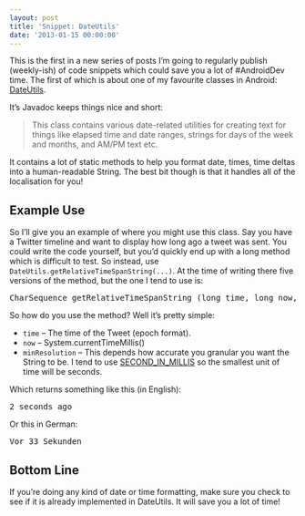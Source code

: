 ```yaml
---
layout: post
title: 'Snippet: DateUtils'
date: '2013-01-15 00:00:00'
---
```


<p>This is the first in a new series of posts I&#8217;m going to regularly publish (weekly-ish) of code snippets which could save you a lot of #AndroidDev time. The first of which is about one of my favourite classes in Android: <a href="http://developer.android.com/reference/android/text/format/DateUtils.html" target="_blank">DateUtils</a>.</p>

<!--more-->

<p>It&#8217;s Javadoc keeps things nice and short:</p>

<blockquote>
  <p>This class contains various date-related utilities for creating text for things like elapsed time and date ranges, strings for days of the week and months, and AM/PM text etc.</p>
</blockquote>

<p>It contains a lot of static methods to help you format date, times, time deltas into a human-readable String. The best bit though is that it handles all of the localisation for you!</p>

<h2>Example Use</h2>

<p>So I&#8217;ll give you an example of where you might use this class. Say you have a Twitter timeline and want to display how long ago a tweet was sent. You could write the code yourself, but you&#8217;d quickly end up with a long method which is difficult to test. So instead, use <code>DateUtils.getRelativeTimeSpanString(...)</code>. At the time of writing there five versions of the method, but the one I tend to use is:</p>

<pre>CharSequence getRelativeTimeSpanString (long time, long now, long minResolution)</pre>

<p>So how do you use the method? Well it&#8217;s pretty simple:</p>

<ul>
<li><code>time</code> &#8211; The time of the Tweet (epoch format).</li>
<li><code>now</code> &#8211; System.currentTimeMillis()</li>
<li><code>minResolution</code> &#8211; This depends how accurate you granular you want the String to be. I tend to use <a href="https://developer.android.com/reference/android/text/format/DateUtils.html#SECOND_IN_MILLIS" target="_blank">SECOND_IN_MILLIS</a> so the smallest unit of time will be seconds.</li>
</ul>

<p>Which returns something like this (in English):</p>

<pre>2 seconds ago</pre>

<p>Or this in German:</p>

<pre>Vor 33 Sekunden</pre>

<h2>Bottom Line</h2>

<p>If you&#8217;re doing any kind of date or time formatting, make sure you check to see if it is already implemented in DateUtils. It will save you a lot of time!</p>
